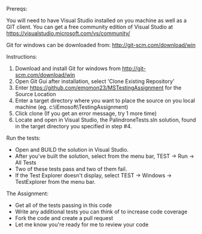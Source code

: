 Prereqs:

You will need to have Visual Studio installed on you machine as well as a GIT client.  You can get a free community edition of Visual Studio at https://visualstudio.microsoft.com/vs/community/

Git for windows can be downloaded from: http://git-scm.com/download/win

Instructions:

1. Download and install Git for windows from http://git-scm.com/download/win
2. Open Git Gui after installation, select 'Clone Existing Repository'
3. Enter https://github.com/emomon23/MSTestingAssignment for the Source Location
4. Enter a target directory where you want to place the source on you local machine (eg. c:\iEmosoft\TestingAssignment)
5. Click clone (If you get an error message, try 1 more time)
6. Locate and open in Visual Studio, the PalindroneTests.sln solution, found in the target directory you specified in step #4.  


Run the tests:
 - Open and BUILD the solution in Visual Studio.
 - After you've built the solution, select from the menu bar, TEST -> Run -> All Tests
 - Two of these tests pass and two of them fail.
 - If the Test Explorer doesn't display, select TEST -> Windows -> TestExplorer from the menu bar.
   
The Assignment: 
   - Get all of the tests passing in this code
   - Write any additional tests you can think of to increase code coverage
   - Fork the code and create a pull request
   - Let me know you're ready for me to review your code
